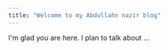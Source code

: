 ```yaml
---
title: "Welcome to my Abdullahn nazir blog"
---
```


I'm glad you are here. I plan to talk about ...
